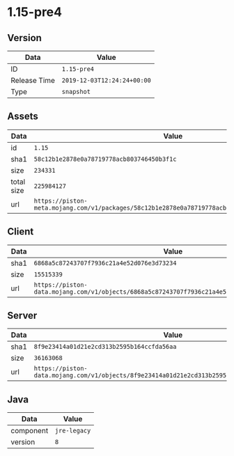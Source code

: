 # 1.15-pre4

## Version

|**Data**        | **Value**                 |
|----------------|-------------------------|
| ID   | ```1.15-pre4```   |
| Release Time   | ```2019-12-03T12:24:24+00:00```   |
| Type   | ```snapshot```   |

## Assets

|**Data**        | **Value**                 |
|----------------|-------------------------|
| id   | ```1.15```   |
| sha1   | ```58c12b1e2878e0a78719778acb803746450b3f1c```   |
| size   | ```234331```   |
| total size  | ```225984127```  |
| url       | ```https://piston-meta.mojang.com/v1/packages/58c12b1e2878e0a78719778acb803746450b3f1c/1.15.json``` |

## Client

|**Data**        | **Value**                 |
|----------------|-------------------------|
| sha1   | ```6868a5c87243707f7936c21a4e52d076e3d73234```   |
| size   | ```15515339```   |
| url       | ```https://piston-data.mojang.com/v1/objects/6868a5c87243707f7936c21a4e52d076e3d73234/client.jar``` |

## Server

|**Data**        | **Value**                 |
|----------------|-------------------------|
| sha1   | ```8f9e23414a01d21e2cd313b2595b164ccfda56aa```   |
| size   | ```36163068```   |
| url       | ```https://piston-data.mojang.com/v1/objects/8f9e23414a01d21e2cd313b2595b164ccfda56aa/server.jar``` |

## Java

|**Data**        | **Value**                 |
|----------------|-------------------------|
| component   | ```jre-legacy```   |
| version   | ```8```   |